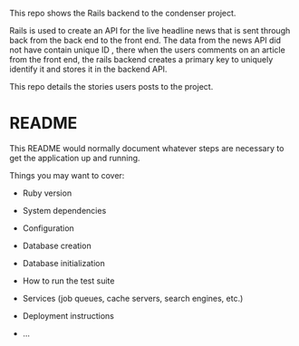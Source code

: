 This repo shows the Rails backend to the condenser project. 

Rails is used to create an API for the live headline news that is sent through back from the back end to the front end. The data from the news API did not have contain unique ID , there when the users comments on an article from the front end, the rails backend creates a primary key to uniquely identify it and stores it in the backend API. 

This repo details the stories users posts to the project. 


# README

This README would normally document whatever steps are necessary to get the
application up and running.

Things you may want to cover:

* Ruby version

* System dependencies

* Configuration

* Database creation

* Database initialization

* How to run the test suite

* Services (job queues, cache servers, search engines, etc.)

* Deployment instructions

* ...
